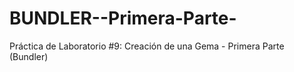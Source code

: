 BUNDLER--Primera-Parte-
=======================

Práctica de Laboratorio #9: Creación de una Gema - Primera Parte (Bundler)